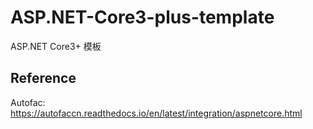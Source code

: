 # ASP.NET-Core3-plus-template
ASP.NET Core3+ 模板



## Reference

Autofac: https://autofaccn.readthedocs.io/en/latest/integration/aspnetcore.html